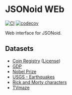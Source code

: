 # JSONoid WEb

[![CI](https://github.com/michaelmior/jsonoid-web/actions/workflows/ci.yml/badge.svg)](https://github.com/michaelmior/jsonoid-web/actions/workflows/ci.yml)
[![codecov](https://codecov.io/gh/michaelmior/jsonoid-web/branch/main/graph/badge.svg?token=uHGhS4yEOr)](https://codecov.io/gh/michaelmior/jsonoid-web)

Web interface for JSONoid.

## Datasets

* [Coin Registry](https://github.com/Blockmodo/coin_registry) ([License](https://github.com/Blockmodo/coin_registry/blob/master/LICENSE))
* [GDP](http://api.worldbank.org/countries/USA/indicators/NY.GDP.MKTP.CD?per_page=5000&format=json)
* [Nobel Prize](http://api.nobelprize.org/v1/prize.json)
* [USGS - Earthquakes](https://earthquake.usgs.gov/earthquakes/feed/v1.0/summary/all_hour.geojson)
* [Rick and Morty characters](https://rickandmortyapi.com/api/character/)
* [TVmaze](https://api.tvmaze.com/singlesearch/shows?q=mr-robot&embed=episodes)
